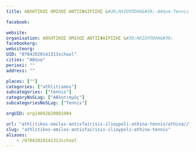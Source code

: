 ```yaml
---
title: ΑΘΛΗΤΙΚΟΣ ΟΜΙΛΟΣ ΑΝΤΙΣΦΑΙΡΙΣΗΣ &#39;ΗΛΙΟΥΠΟΛΗ&#39;-Αθήνα-Tennis

facebook:

website:
organisation: ΑΘΛΗΤΙΚΟΣ ΟΜΙΛΟΣ ΑΝΤΙΣΦΑΙΡΙΣΗΣ &#39;ΗΛΙΟΥΠΟΛΗ&#39;
facebookorg:
websiteorg:
UID: "07042020141313school"
cities: "Αθήνα"
perioxi: ""
address: ""

places: [""]
categories: ["athlitismos"]
subcategories: ["tennis"]
categoryNoSLug: ["Αθλητισμός"]
subcategoriesNoSLug: ["Tennis"]

orgUID: org14042020001004

url: "athlitikos-omilos-antisfairisis-ilioypoli-athina-tennis/athina//"
slug: "athlitikos-omilos-antisfairisis-ilioypoli-athina-tennis"
aliases:
    - /07042020141313school
---
```





